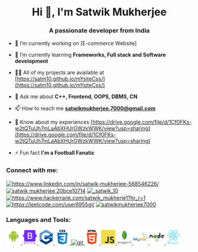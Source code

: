 <h1 align="center">Hi 👋, I'm Satwik Mukherjee</h1>
<h3 align="center">A passionate  developer from India</h3>

- 🔭 I’m currently working on [E-commerce Website]

- 🌱 I’m currently learning **Frameworks, Full stack and Software development**

- 👨‍💻 All of my projects are available at [https://satm10.github.io/mYsiteCss/](https://satm10.github.io/mYsiteCss/)

- 💬 Ask me about **C++, Frontend, OOPS, DBMS, CN**

- 📫 How to reach me **satwikmukherjee.7000@gmail.com**

- 📄 Know about my experiences [https://drive.google.com/file/d/1Cf0FKs-w2tQTuUh7mLaAbXHUrGWzkWWK/view?usp=sharing](https://drive.google.com/file/d/1Cf0FKs-w2tQTuUh7mLaAbXHUrGWzkWWK/view?usp=sharing)

- ⚡ Fun fact **I'm a Football Fanatic**

<h3 align="left">Connect with me:</h3>
<p align="left">
<a href="https://linkedin.com/in/https://www.linkedin.com/in/satwik-mukherjee-568546226/" target="blank"><img align="center" src="https://raw.githubusercontent.com/rahuldkjain/github-profile-readme-generator/master/src/images/icons/Social/linked-in-alt.svg" alt="https://www.linkedin.com/in/satwik-mukherjee-568546226/" height="30" width="40" /></a>
<a href="https://stackoverflow.com/users/satwik mukherjee 20bce10714" target="blank"><img align="center" src="https://raw.githubusercontent.com/rahuldkjain/github-profile-readme-generator/master/src/images/icons/Social/stack-overflow.svg" alt="satwik mukherjee 20bce10714" height="30" width="40" /></a>
<a href="https://instagram.com/_satwik_10" target="blank"><img align="center" src="https://raw.githubusercontent.com/rahuldkjain/github-profile-readme-generator/master/src/images/icons/Social/instagram.svg" alt="_satwik_10" height="30" width="40" /></a>
<a href="https://www.hackerrank.com/https://www.hackerrank.com/satwik_mukherje1?hr_r=1" target="blank"><img align="center" src="https://raw.githubusercontent.com/rahuldkjain/github-profile-readme-generator/master/src/images/icons/Social/hackerrank.svg" alt="https://www.hackerrank.com/satwik_mukherje1?hr_r=1" height="30" width="40" /></a>
<a href="https://www.leetcode.com/https://leetcode.com/user6955gl/" target="blank"><img align="center" src="https://raw.githubusercontent.com/rahuldkjain/github-profile-readme-generator/master/src/images/icons/Social/leet-code.svg" alt="https://leetcode.com/user6955gl/" height="30" width="40" /></a>
<a href="https://auth.geeksforgeeks.org/user/satwikmukherjee7000" target="blank"><img align="center" src="https://raw.githubusercontent.com/rahuldkjain/github-profile-readme-generator/master/src/images/icons/Social/geeks-for-geeks.svg" alt="satwikmukherjee7000" height="30" width="40" /></a>
</p>

<h3 align="left">Languages and Tools:</h3>
<p align="left"> <a href="https://developer.android.com" target="_blank" rel="noreferrer"> <img src="https://raw.githubusercontent.com/devicons/devicon/master/icons/android/android-original-wordmark.svg" alt="android" width="40" height="40"/> </a> <a href="https://getbootstrap.com" target="_blank" rel="noreferrer"> <img src="https://raw.githubusercontent.com/devicons/devicon/master/icons/bootstrap/bootstrap-plain-wordmark.svg" alt="bootstrap" width="40" height="40"/> </a> <a href="https://www.w3schools.com/cpp/" target="_blank" rel="noreferrer"> <img src="https://raw.githubusercontent.com/devicons/devicon/master/icons/cplusplus/cplusplus-original.svg" alt="cplusplus" width="40" height="40"/> </a> <a href="https://www.w3schools.com/css/" target="_blank" rel="noreferrer"> <img src="https://raw.githubusercontent.com/devicons/devicon/master/icons/css3/css3-original-wordmark.svg" alt="css3" width="40" height="40"/> </a> <a href="https://git-scm.com/" target="_blank" rel="noreferrer"> <img src="https://www.vectorlogo.zone/logos/git-scm/git-scm-icon.svg" alt="git" width="40" height="40"/> </a> <a href="https://www.w3.org/html/" target="_blank" rel="noreferrer"> <img src="https://raw.githubusercontent.com/devicons/devicon/master/icons/html5/html5-original-wordmark.svg" alt="html5" width="40" height="40"/> </a> <a href="https://developer.mozilla.org/en-US/docs/Web/JavaScript" target="_blank" rel="noreferrer"> <img src="https://raw.githubusercontent.com/devicons/devicon/master/icons/javascript/javascript-original.svg" alt="javascript" width="40" height="40"/> </a> <a href="https://www.mongodb.com/" target="_blank" rel="noreferrer"> <img src="https://raw.githubusercontent.com/devicons/devicon/master/icons/mongodb/mongodb-original-wordmark.svg" alt="mongodb" width="40" height="40"/> </a> <a href="https://www.mysql.com/" target="_blank" rel="noreferrer"> <img src="https://raw.githubusercontent.com/devicons/devicon/master/icons/mysql/mysql-original-wordmark.svg" alt="mysql" width="40" height="40"/> </a> <a href="https://nodejs.org" target="_blank" rel="noreferrer"> <img src="https://raw.githubusercontent.com/devicons/devicon/master/icons/nodejs/nodejs-original-wordmark.svg" alt="nodejs" width="40" height="40"/> </a> <a href="https://reactjs.org/" target="_blank" rel="noreferrer"> <img src="https://raw.githubusercontent.com/devicons/devicon/master/icons/react/react-original-wordmark.svg" alt="react" width="40" height="40"/> </a> </p>
